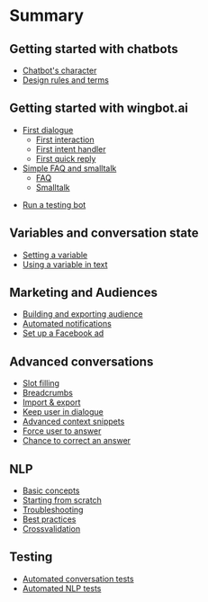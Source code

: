 # Summary

## Getting started with chatbots

<!--* Finding purpose of chatbot
* Principles of building chatbot-->
* [Chatbot's character](buildingABot/yourCharacter.md)
* [Design rules and terms](buildingABot/rulesAndTerms.md)

## Getting started with wingbot.ai

* [First dialogue](buildingABot/createDialogue/create_dialogue.md)
    * [First interaction](buildingABot/createDialogue/create_dialogue.md#create-basic-dialogue-with-interaction)
    * [First intent handler](buildingABot/createDialogue/create_dialogue.md#handle-user-responses)
    * [First quick reply](buildingABot/createDialogue/create_dialogue.md#quick-replies-of-user)
* [Simple FAQ and smalltalk](buildingABot/faq/smalltalk_faq.md)
    * [FAQ](buildingABot/faq/smalltalk_faq.md#answers-to-frequently-asked-questions-and-common-cases)
    * [Smalltalk](buildingABot/faq/smalltalk_faq.md#smalltalk-with-chatbot)
<!-- * [Service interactions](buildingABot/serviceInteractions/service_interactions.md) -->
* [Run a testing bot](buildingABot/testing/testing.md)

## Variables and conversation state

* [Setting a variable](conversationPatterns/settingVariable/settingVariable.md)
* [Using a variable in text](conversationPatterns/usingTheVariableInText/usingTheVariableInText.md)

## Marketing and Audiences

* [Building and exporting audience](marketing/audience/creating_audience.md)
* [Automated notifications](./marketing/notifications/Notifications.md)
* [Set up a Facebook ad](marketing/setFacebookAd/set_facebook_ad.md)

## Advanced conversations

* [Slot filling](conversationPatterns/slotFilling/slotFilling.md)
* [Breadcrumbs](conversationPatterns/breadcrumbs/Breadcrumbs.md)
* [Import & export](buildingABot/importexport/importexport.md)
* [Keep user in dialogue](context/keepUserInContext/keepUserInContext.md)
* [Advanced context snippets](context/HelpersForKeepingUserInContext/snippetsForContext.md)
* [Force user to answer](context/AnswerTheQuestion/AnswerTheQuestion.md)
* [Chance to correct an answer](context/ChanceToCorrectAnswer/ChanceToCorrectAnswer.md)

## NLP

* [Basic concepts](nlp/understanding.md)
* [Starting from scratch](nlp/starting/nlp_new_chatbot.md)
* [Troubleshooting](nlp/troubleshooting.md)
* [Best practices](nlp/advancedNlp.md)
* [Crossvalidation](nlp/crossvalidation/cross_validation.md)

## Testing

* [Automated conversation tests](testing/conversations/at_conversations.md)
* [Automated NLP tests](testing/nlp/at_text.md)
